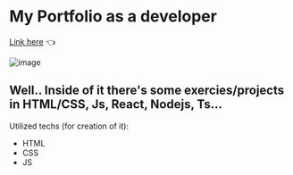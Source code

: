 # My Portfolio as a developer

<a target="_blank" href="https://matheuspedrosam.github.io/Portfolio/">Link here</a> 👈

![image](https://github.com/matheuspedrosam/Portfolio/assets/99772255/966e3cfa-171d-4a61-8efb-2a632f94af28)
##
## Well.. Inside of it there's some exercies/projects in HTML/CSS, Js, React, Nodejs, Ts...
Utilized techs (for creation of it):
* HTML
* CSS
* JS
